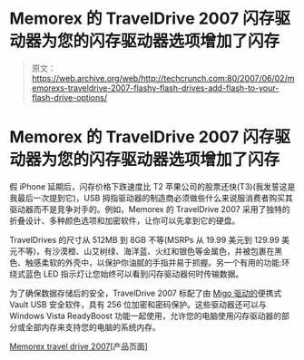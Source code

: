# Memorex 的 TravelDrive 2007 闪存驱动器为您的闪存驱动器选项增加了闪存

> 原文：<https://web.archive.org/web/http://techcrunch.com:80/2007/06/02/memorexs-traveldrive-2007-flashy-flash-drives-add-flash-to-your-flash-drive-options/>

# Memorex 的 TravelDrive 2007 闪存驱动器为您的闪存驱动器选项增加了闪存

假 iPhone 延期后，闪存价格下跌速度比 T2 苹果公司的股票还快(T3)(我发誓这是我最后一次提到它)，USB 拇指驱动器的制造商必须做些什么来说服消费者购买其驱动器而不是竞争对手的。例如，Memorex 的 TravelDrive 2007 采用了独特的折叠设计、多种颜色选项和加密软件，让你可以先拿到它的硬盘。

TravelDrives 的尺寸从 512MB 到 8GB 不等(MSRPs 从 19.99 美元到 129.99 美元不等)，有沙漠橙、山艾树绿、海洋蓝、火红和银色等金属色，并被包裹在黑色、触感柔软的外壳中，以保护你油腻的手指并易于抓握。另一个有用的功能:环绕式蓝色 LED 指示灯让您始终可以看到闪存驱动器何时传输数据。

为了确保数据存储后的安全，TravelDrive 2007 标配了由 [Migo 驱动的](https://web.archive.org/web/20201125110812/http://www.migosoftware.com/migo.php)便携式 Vault USB 安全软件，具有 256 位加密和密码保护。这些驱动器还可以与 Windows Vista ReadyBoost 功能一起使用，允许您的电脑使用闪存驱动器的部分或全部内存来支持您的电脑的系统内存。

[Memorex travel drive 2007](https://web.archive.org/web/20201125110812/http://www.memorex.com/html/products_detail.php?section=3&CID=12&SID=16&PID=1152&FID=210&opento=12)[产品页面]